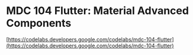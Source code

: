 # MDC 104 Flutter: Material Advanced Components

[https://codelabs.developers.google.com/codelabs/mdc-104-flutter](https://codelabs.developers.google.com/codelabs/mdc-104-flutter)
